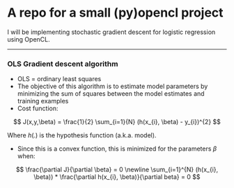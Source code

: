 <head>
  <script type="text/javascript" async
    src="https://cdn.mathjax.org/mathjax/latest/MathJax.js?config=TeX-MML-AM_CHTML">
  </script>
</head>

# A repo for a small (py)opencl project

I will be implementing stochastic gradient descent for logistic regression using OpenCL.

-----

### OLS Gradient descent algorithm

- OLS = ordinary least squares
- The objective of this algorithm is to estimate model parameters by minimizing
the sum of squares between the model estimates and training examples
- Cost function:

$$ J(x,y,\beta) = \frac{1}{2} \sum_{i=1}{N} (h(x_{i}, \beta) - y_{i})^{2} $$

Where $h(.)$ is the hypothesis function (a.k.a. model).

- Since this  is a convex function, this is minimized for the parameters $\beta$
when:

$$
\frac{\partial J}{\partial \beta} = 0 \newline
\sum_{i=1}^{N} (h(x_{i}, \beta)) * \frac{\partial h(x_{i}, \beta)}{\partial beta} = 0
$$
